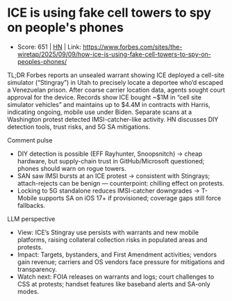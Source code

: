 # ICE is using fake cell towers to spy on people's phones

- Score: 651 | [HN](https://news.ycombinator.com/item?id=45184368) | Link: https://www.forbes.com/sites/the-wiretap/2025/09/09/how-ice-is-using-fake-cell-towers-to-spy-on-peoples-phones/

TL;DR
Forbes reports an unsealed warrant showing ICE deployed a cell-site simulator (“Stingray”) in Utah to precisely locate a deportee who’d escaped a Venezuelan prison. After coarse carrier location data, agents sought court approval for the device. Records show ICE bought ~$1M in “cell site simulator vehicles” and maintains up to $4.4M in contracts with Harris, indicating ongoing, mobile use under Biden. Separate scans at a Washington protest detected IMSI-catcher-like activity. HN discusses DIY detection tools, trust risks, and 5G SA mitigations.

Comment pulse
- DIY detection is possible (EFF Rayhunter, Snoopsnitch) → cheap hardware, but supply-chain trust in GitHub/Microsoft questioned; phones should warn on rogue towers.
- SAN saw IMSI bursts at an ICE protest → consistent with Stingrays; attach-rejects can be benign — counterpoint: chilling effect on protests.
- Locking to 5G standalone reduces IMSI-catcher downgrades → T-Mobile supports SA on iOS 17+ if provisioned; coverage gaps still force fallbacks.

LLM perspective
- View: ICE’s Stingray use persists with warrants and new mobile platforms, raising collateral collection risks in populated areas and protests.
- Impact: Targets, bystanders, and First Amendment activities; vendors gain revenue; carriers and OS vendors face pressure for mitigations and transparency.
- Watch next: FOIA releases on warrants and logs; court challenges to CSS at protests; handset features like baseband alerts and SA-only modes.
